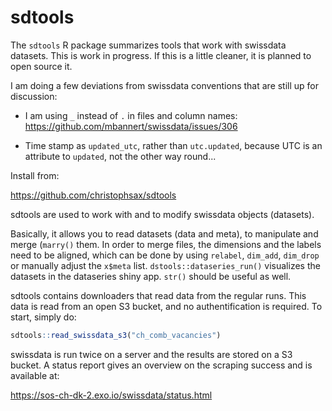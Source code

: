 # sdtools

The `sdtools` R package summarizes tools that work with swissdata datasets. This is work in progress. If this is a little cleaner, it is planned to open source it.

I am doing a few deviations from swissdata conventions that are still up for discussion:

- I am using `_` instead of `.` in files and column names: https://github.com/mbannert/swissdata/issues/306

- Time stamp as `updated_utc`, rather than `utc.updated`, because UTC is an attribute to `updated`, not the other way round...

Install from:

https://github.com/christophsax/sdtools

sdtools are used to work with and to modify swissdata objects (datasets).

Basically, it allows you to read datasets (data and meta), to manipulate and merge (`marry()` them. In order to merge files, the dimensions and the labels need to be aligned, which can be done by using `relabel`, `dim_add`, `dim_drop` or manually adjust the `x$meta` list. `dstools::dataseries_run()` visualizes the datasets in the dataseries shiny app. `str()` should be useful as well.

sdtools contains downloaders that read data from the regular runs. This data is read from an open S3 bucket, and no authentification is required. To start, simply do:

```r
sdtools::read_swissdata_s3("ch_comb_vacancies")
```

swissdata is run twice on a server and the results are stored on a S3 bucket. A status report gives an overview on the scraping success and is available at:

https://sos-ch-dk-2.exo.io/swissdata/status.html
